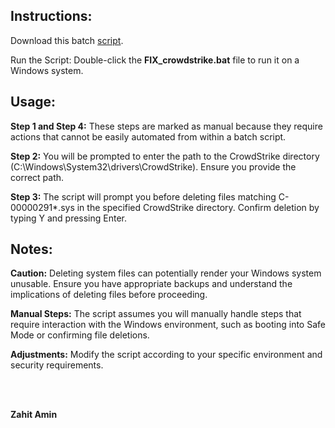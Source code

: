 <!DOCTYPE html>
<html lang="en">
<head>
    <meta charset="UTF-8">
    <meta name="viewport" content="width=device-width, initial-scale=1.0">
   
</head>
<body>
    <div class="section">
        <h2>Instructions:</h2>
        <p>Download this batch <a href="https://github.com/zahitmy/crowdstrike-fix/releases/tag/Download">script</a>.</p>
        <p>Run the Script: Double-click the <b>FIX_crowdstrike.bat</b> file to run it on a Windows system.</p>
     <h2>Usage:</h2>
        <p><strong>Step 1 and Step 4:</strong> These steps are marked as manual because they require actions that cannot be easily automated from within a batch script.</p>
        <p><strong>Step 2:</strong> You will be prompted to enter the path to the CrowdStrike directory (C:\Windows\System32\drivers\CrowdStrike). Ensure you provide the correct path.</p>
        <p><strong>Step 3:</strong> The script will prompt you before deleting files matching C-00000291*.sys in the specified CrowdStrike directory. Confirm deletion by typing Y and pressing Enter.</p>
      <h2>Notes:</h2>
        <p><strong>Caution:</strong> Deleting system files can potentially render your Windows system unusable. Ensure you have appropriate backups and understand the implications of deleting files before proceeding.</p>
        <p><strong>Manual Steps:</strong> The script assumes you will manually handle steps that require interaction with the Windows environment, such as booting into Safe Mode or confirming file deletions.</p>
        <p><strong>Adjustments:</strong> Modify the script according to your specific environment and security requirements.</p>
    </div>
<br>
  <br>
<p><b>Zahit Amin</b></p>


</body>
</html>
